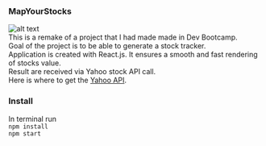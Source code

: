 ### MapYourStocks  
![alt text](https://github.com/polymer940c/MapYourStocks/blob/master/src/ezgif-2-139f0ad163.gif "Logo Title Text 1")  
This is a remake of a project that I had made made in Dev Bootcamp.  
Goal of the project is to be able to generate a stock tracker.  
Application is created with React.js. It ensures a smooth and fast rendering of stocks value.  
Result are received via Yahoo stock API call.  
Here is where to get the [Yahoo API](http://meumobi.github.io/stocks%20apis/2016/03/13/get-realtime-stock-quotes-yahoo-finance-api.html).  
### Install  
In terminal run   
`npm install`  
`npm start`  


